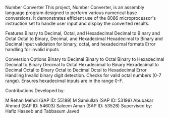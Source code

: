 Number Converter
This project, Number Converter, is an assembly language program designed to perform various numerical base conversions. It demonstrates efficient use of the 8086 microprocessor's instruction set to handle user input and display the converted results.

Features
Binary to Decimal, Octal, and Hexadecimal
Decimal to Binary and Octal
Octal to Binary, Decimal, and Hexadecimal
Hexadecimal to Binary and Decimal
Input validation for binary, octal, and hexadecimal formats
Error handling for invalid inputs

Conversion Options
Binary to Decimal
Binary to Octal
Binary to Hexadecimal
Decimal to Binary
Decimal to Octal
Hexadecimal to Binary
Hexadecimal to Decimal
Octal to Binary
Octal to Decimal
Octal to Hexadecimal
Error Handling
Invalid binary digit detection.
Checks for valid octal numbers (0-7 range).
Ensures hexadecimal inputs are in the range 0-F.

Contributions
Developed by:

M Rehan Mehdi (SAP ID: 55189)
M Samiullah (SAP ID: 53199)
Abubakar Ahmed (SAP ID: 54603)
Saleem Aman (SAP ID: 53526)
Supervised by:
Hafiz Haseeb and Tabbasum Javed
